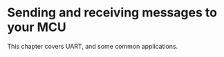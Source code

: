 # Sending and receiving messages to your MCU
This chapter covers UART, and some common applications. 